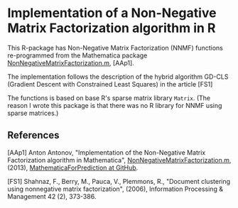 # Implementation of a Non-Negative Matrix Factorization algorithm in R
 
This R-package has Non-Negative Matrix Factorization (NNMF) functions re-programmed from the 
Mathematica package 
[NonNegativeMatrixFactorization.m](https://github.com/antononcube/MathematicaForPrediction/blob/master/NonNegativeMatrixFactorization.m),
[AAp1].

The implementation follows the description of the hybrid algorithm
GD-CLS (Gradient Descent with Constrained Least Squares) in the article [FS1]

The functions is based on base R's sparse matrix library `Matrix`.
(The reason I wrote this package is that there was no R library for NNMF using sparse matrices.)

## References

[AAp1] Anton Antonov, "Implementation of the Non-Negative Matrix Factorization algorithm in Mathematica",
[NonNegativeMatrixFactorization.m](https://github.com/antononcube/MathematicaForPrediction/blob/master/NonNegativeMatrixFactorization.m),
(2013), 
[MathematicaForPrediction at GitHub](https://github.com/antononcube/MathematicaForPrediction).

[FS1] Shahnaz, F., Berry, M., Pauca, V., Plemmons, R., "Document clustering using nonnegative matrix factorization", (2006),
Information Processing & Management 42 (2), 373-386.
